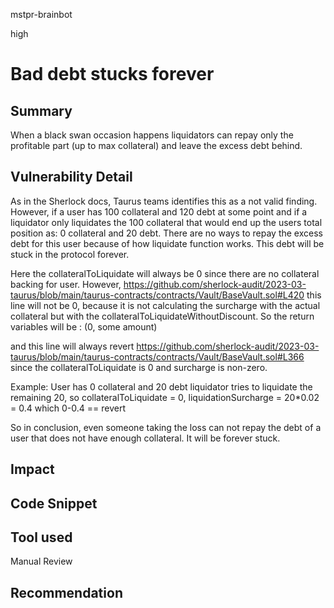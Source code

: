 mstpr-brainbot

high

# Bad debt stucks forever

## Summary
When a black swan occasion happens liquidators can repay only the profitable part (up to max collateral) and leave the excess debt behind.
## Vulnerability Detail
As in the Sherlock docs, Taurus teams identifies this as a not valid finding. However, if a user has 100 collateral and 120 debt at some point and if a liquidator only liquidates the 100 collateral that would end up the users total position as: 0 collateral and 20 debt. There are no ways to repay the excess debt for this user because of how liquidate function works. This debt will be stuck in the protocol forever. 

Here the collateralToLiquidate will always be 0 since there are no collateral backing for user. However, https://github.com/sherlock-audit/2023-03-taurus/blob/main/taurus-contracts/contracts/Vault/BaseVault.sol#L420 this line will not be 0, because it is not calculating the surcharge with the actual collateral but with the collateralToLiquidateWithoutDiscount. So the return variables will be : (0, some amount) 

and this line will always revert https://github.com/sherlock-audit/2023-03-taurus/blob/main/taurus-contracts/contracts/Vault/BaseVault.sol#L366
since the collateralToLiquidate is 0 and surcharge is non-zero.

Example:
User has 0 collateral and 20 debt
liquidator tries to liquidate the remaining 20, so collateralToLiquidate = 0, liquidationSurcharge = 20*0.02 = 0.4 which 0-0.4 == revert

So in conclusion, even someone taking the loss can not repay the debt of a user that does not have enough collateral. It will be forever stuck.
## Impact

## Code Snippet

## Tool used

Manual Review

## Recommendation
